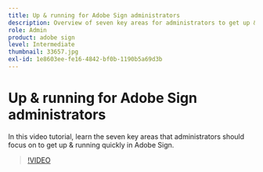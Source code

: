 ```yaml
---
title: Up & running for Adobe Sign administrators
description: Overview of seven key areas for administrators to get up & running quickly in Adobe Sign
role: Admin
product: adobe sign
level: Intermediate
thumbnail: 33657.jpg
exl-id: 1e8603ee-fe16-4842-bf0b-1190b5a69d3b
---
```

# Up & running for Adobe Sign administrators

In this video tutorial, learn the seven key areas that administrators should focus on to get up & running quickly in Adobe Sign.

>[!VIDEO](https://video.tv.adobe.com/v/33657?hidetitle=true)
